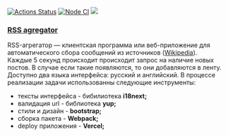 [![Actions Status](https://github.com/steshi/frontend-project-lvl3/workflows/hexlet-check/badge.svg)](https://github.com/steshi/frontend-project-lvl3/actions)
[![Node CI](https://github.com/steshi/frontend-project-lvl3/actions/workflows/nodejs.yml/badge.svg)](https://github.com/steshi/frontend-project-lvl3/actions/workflows/nodejs.yml)
<a href="https://codeclimate.com/github/steshi/frontend-project-lvl3/maintainability" target="_blank"><img src="https://api.codeclimate.com/v1/badges/9e14846f2ac0d5f4b870/maintainability" /></a>
<br>
<h3><a href="http://rss-agregator-ste-shi.vercel.app/">RSS agregator</a></h3>
RSS-агрегатор — клиентская программа или веб-приложение для автоматического сбора сообщений из источников (<a href="https://ru.wikipedia.org/wiki/RSS-%D0%B0%D0%B3%D1%80%D0%B5%D0%B3%D0%B0%D1%82%D0%BE%D1%80" target="_blank">Wikipedia</a>).<br>
Каждые 5 секунд происходит происходит запрос на наличие новых постов. В случае если такие появляются, то они добавляются в ленту. Доступно два языка интерфейса: русский и английский. 
В процессе реализации задачи использованны следующие инструменты:
<ul>
 <li>тексты интерфейса - бибилиотека <b>i18next;</b></li>
 <li>валидация url - библиотека <b>yup;</b></li>
 <li>стили и дизайн - <b>bootstrap;</b></li>
 <li>сборка пакета - <b>Webpack;</b></li>
 <li>deploy приложения - <b>Vercel;</b></li>
</ul>
